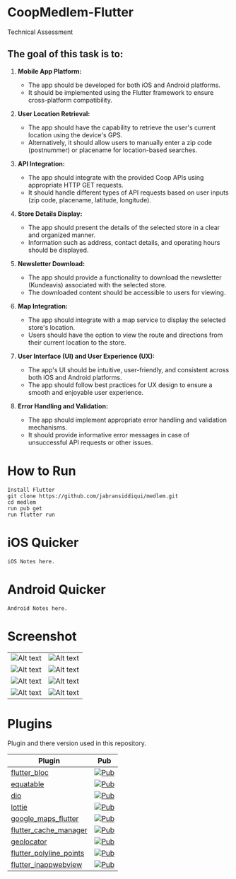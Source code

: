 # CoopMedlem-Flutter

Technical Assessment

## The goal of this task is to: 

1. **Mobile App Platform:**
   - The app should be developed for both iOS and Android platforms.
   - It should be implemented using the Flutter framework to ensure cross-platform compatibility.

2. **User Location Retrieval:**
   - The app should have the capability to retrieve the user's current location using the device's GPS.
   - Alternatively, it should allow users to manually enter a zip code (postnummer) or placename for location-based searches.

3. **API Integration:**
   - The app should integrate with the provided Coop APIs using appropriate HTTP GET requests.
   - It should handle different types of API requests based on user inputs (zip code, placename, latitude, longitude).

4. **Store Details Display:**
   - The app should present the details of the selected store in a clear and organized manner.
   - Information such as address, contact details, and operating hours should be displayed.

5. **Newsletter Download:**
   - The app should provide a functionality to download the newsletter (Kundeavis) associated with the selected store.
   - The downloaded content should be accessible to users for viewing.

6. **Map Integration:**
   - The app should integrate with a map service to display the selected store's location.
   - Users should have the option to view the route and directions from their current location to the store.

7. **User Interface (UI) and User Experience (UX):**
   - The app's UI should be intuitive, user-friendly, and consistent across both iOS and Android platforms.
   - The app should follow best practices for UX design to ensure a smooth and enjoyable user experience.

8. **Error Handling and Validation:**
   - The app should implement appropriate error handling and validation mechanisms.
   - It should provide informative error messages in case of unsuccessful API requests or other issues.

# How to Run

    Install Flutter
    git clone https://github.com/jabransiddiqui/medlem.git
    cd medlem
    run pub get
    run flutter run

# iOS Quicker
    iOS Notes here.
# Android Quicker
    Android Notes here.

# Screenshot
|   |   |
|--------|-----|
|![Alt text](/lib/assets/images/1.PNG?raw=true "Screenshot 1") | ![Alt text](/lib/assets/images/2.PNG?raw=true "Screenshot 2") |
|![Alt text](/lib/assets/images/3.PNG?raw=true "Screenshot 3") | ![Alt text](/lib/assets/images/4.PNG?raw=true "Screenshot 4") |
|![Alt text](/lib/assets/images/5.PNG?raw=true "Screenshot 5") | ![Alt text](/lib/assets/images/6.PNG?raw=true "Screenshot 6") |
|![Alt text](/lib/assets/images/7.PNG?raw=true "Screenshot 7") | ![Alt text](/lib/assets/images/8.gif?raw=true "Gif 8") |

# Plugins
Plugin and there version used in this repository.

| Plugin | Pub |
|--------|-----|
| [flutter_bloc](./packages/flutter_bloc/) | [![Pub](https://img.shields.io/pub/v/flutter_bloc.svg?style=flat-square)](https://pub.dartlang.org/packages/flutter_bloc) |
| [equatable](./packages/equatable/) | [![Pub](https://img.shields.io/pub/v/equatable.svg?style=flat-square)](https://pub.dartlang.org/packages/equatable) |
| [dio](./packages/dio:/) | [![Pub](https://img.shields.io/pub/v/dio.svg?style=flat-square)](https://pub.dartlang.org/packages/dio) |
| [lottie](./packages/lottie:/) | [![Pub](https://img.shields.io/pub/v/lottie.svg?style=flat-square)](https://pub.dartlang.org/packages/lottie) |
| [google_maps_flutter](./packages/google_maps_flutter:/) | [![Pub](https://img.shields.io/pub/v/google_maps_flutter.svg?style=flat-square)](https://pub.dartlang.org/packages/google_maps_flutter) |
| [flutter_cache_manager](./packages/google_maps_flutter:/) | [![Pub](https://img.shields.io/pub/v/flutter_cache_manager.svg?style=flat-square)](https://pub.dartlang.org/packages/flutter_cache_manager) |
| [geolocator](./packages/google_maps_flutter:/) | [![Pub](https://img.shields.io/pub/v/geolocator.svg?style=flat-square)](https://pub.dartlang.org/packages/geolocator) | 
| [flutter_polyline_points](./packages/google_maps_flutter:/) | [![Pub](https://img.shields.io/pub/v/flutter_polyline_points.svg?style=flat-square)](https://pub.dartlang.org/packages/flutter_polyline_points) |   
| [flutter_inappwebview](./packages/google_maps_flutter:/) | [![Pub](https://img.shields.io/pub/v/flutter_inappwebview.svg?style=flat-square)](https://pub.dartlang.org/packages/flutter_inappwebview) |   
